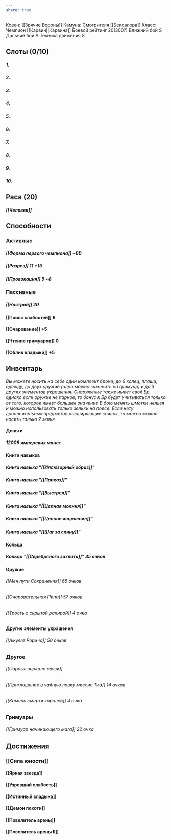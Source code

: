 ```yaml
---
share: true
---
```

Ковен: [[Зрячие Вороны]]
Камуна: Смотрителя [[Беисалора]]
Класс: Чемпион [[Карвин||Карвина]]
Боевой рейтинг 20(300?)
Ближний бой S
Дальний бой A
Техника движения S


## Слоты (0/10)
##### 1.
##### 2.
##### 3.
##### 4.
##### 5.
##### 6.
##### 7.
##### 8.
##### 9.
##### 10.

## Раса (20)
##### [[Человек]]

## Способности
### Активные
##### [[Форма первого чемпиона]] ~60
##### [[Разрез]] 11 +15
##### [[Провокация]] 5 +8
### Пассивные 
##### [[Настрой]] 20 
#### [[Поиск слабостей]] 6
#### [[Очарование]] +5
#### [[Чтение гримуаров]] 0
#### [[Облик владыки]] +5

## Инвентарь 
*Вы можете носить на себе один комплект брони, до 6 колец, плащи, одежду, до двух оружий (одно можно заменить на гримуар) и до 3 других элементов украшения. Снаряжение также имеет свой Бр, однако если оружие не парное, то бонус к Бр будет учитываться только от того, которое имеет большее значение 
В бою менять шмотки нельзя и можно использовать только зельки на поясе. Если нету дополнительных предметов расширяющие список, то можно можно носить только 2 зелья*
#### Деньги
##### 12009 имперских монет

#### Книги навыков
##### Книга навыка "[[Иллюзорный образ]]"
##### Книга навыка "[[Приказ]]"
##### Книга навыка "[[Выстрел]]"
##### Книга навыка "[[Цепная молния]]"
##### Книга навыка "[[Цепное исцеление]]" 
##### Книга навыка "[[Шаг за спину]]"
#### Кольца
##### Кольцо "[[Серебряного захвата]]" 35 очков

#### Оружие
###### [[Меч пути Сохранения]] 65 очков
###### [[Очаровательная Пипа]] 57 очков
###### [[Трость с скрытой рапирой]] 4 очка 
#### Другие элементы украшения
###### [[Амулет Рорича]] 50 очков
### Другое
###### [[Парные зеркала связи]]
###### [[Приглашение в чайную лавку миссис Тиа]] 14 очков
###### [[Камень смерти королей]] 4 очка
### Гримуары
###### [[Гримуар начинающего мага]] 22 очка
## Достижения 
### [[Сила юности]] 
#### [[Яркая звезда]]
#### [[Узревший слабость]]
#### [[Истинный владыка]]
#### [[Демон похоти]]
#### [[Повелитель арены]]
#### [[Повелитель арены II]]